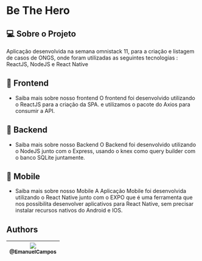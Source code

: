 # Be The Hero #

## :computer: Sobre o Projeto

Aplicação desenvolvida na semana omnistack 11, para a criação e listagem de casos de ONGS, onde foram utilizadas as seguintes tecnologias :
ReactJS, NodeJS e React Native

## :satellite: Frontend
* Saiba mais sobre nosso frontend
O frontend foi desenvolvido utilizando o ReactJS para a criação da SPA. e utilizamos o pacote do Axios para consumir a API.

## :satellite: Backend
* Saiba mais sobre nosso Backend 
O Backend foi desenvolvido utilizando o NodeJS junto com o Express, usando o knex como query builder com o banco SQLite juntamente.

## :satellite: Mobile
* Saiba mais sobre nosso Mobile 
A Aplicação Mobile foi desenvolvida utilizando o React Native junto com o EXPO que é uma ferramenta que nos possibilita desenvolver aplicativos
para React Native, sem precisar instalar recursos nativos do Android e IOS.

## Authors

| [<img src="https://avatars2.githubusercontent.com/u/16262455?s=115&v=3"><br><sub>@EmanuelCampos</sub>](https://github.com/EmanuelCampos) |
| :------------------------------------------------------------------------------------------------------------------------------: |